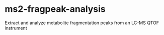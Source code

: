 # ms2-fragpeak-analysis
Extract and analyze metabolite fragmentation peaks from an LC-MS QTOF instrument
